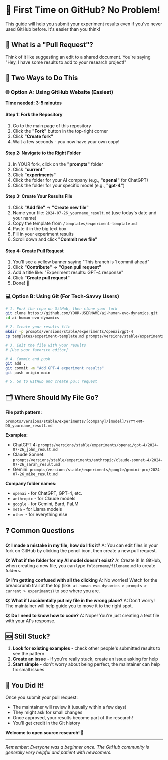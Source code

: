 # 🔰 First Time on GitHub? No Problem!

This guide will help you submit your experiment results even if you've never used GitHub before. It's easier than you think!

## 🎯 What is a "Pull Request"?
Think of it like suggesting an edit to a shared document. You're saying "Hey, I have some results to add to your research project!"

## 📱 Two Ways to Do This

### 🌐 Option A: Using GitHub Website (Easiest)
**Time needed: 3-5 minutes**

#### Step 1: Fork the Repository
1. Go to the main page of this repository
2. Click the **"Fork"** button in the top-right corner
3. Click **"Create fork"**
4. Wait a few seconds - you now have your own copy!

#### Step 2: Navigate to the Right Folder
1. In YOUR fork, click on the **"prompts"** folder
2. Click **"current"** 
3. Click **"experiments"**
4. Click the folder for your AI company (e.g., **"openai"** for ChatGPT)
5. Click the folder for your specific model (e.g., **"gpt-4"**)

#### Step 3: Create Your Results File
1. Click **"Add file"** → **"Create new file"**
2. Name your file: `2024-07-26_yourname_result.md` (use today's date and your name)
3. Copy the template from `/templates/experiment-template.md`
4. Paste it in the big text box
5. Fill in your experiment results
6. Scroll down and click **"Commit new file"**

#### Step 4: Create Pull Request
1. You'll see a yellow banner saying "This branch is 1 commit ahead" 
2. Click **"Contribute"** → **"Open pull request"**
3. Add a title like: "Experiment results: GPT-4 response"
4. Click **"Create pull request"**
5. Done! 🎉

### 💻 Option B: Using Git (For Tech-Savvy Users)
```bash
# 1. Fork the repo on GitHub, then clone your fork
git clone https://github.com/YOUR-USERNAME/ai-human-evo-dynamics.git
cd ai-human-evo-dynamics

# 2. Create your results file
mkdir -p prompts/versions/stable/experiments/openai/gpt-4
cp templates/experiment-template.md prompts/versions/stable/experiments/openai/gpt-4/2024-07-26_yourname_result.md

# 3. Edit the file with your results
# [Use your favorite editor]

# 4. Commit and push
git add .
git commit -m "Add GPT-4 experiment results"
git push origin main

# 5. Go to GitHub and create pull request
```

## 🗂️ Where Should My File Go?

**File path pattern:**
```
prompts/versions/stable/experiments/[company]/[model]/YYYY-MM-DD_yourname_result.md
```

**Examples:**
- ChatGPT 4: `prompts/versions/stable/experiments/openai/gpt-4/2024-07-26_john_result.md`
- Claude Sonnet: `prompts/versions/stable/experiments/anthropic/claude-sonnet-4/2024-07-26_sarah_result.md`
- Gemini: `prompts/versions/stable/experiments/google/gemini-pro/2024-07-26_mike_result.md`

**Company folder names:**
- `openai` - for ChatGPT, GPT-4, etc.
- `anthropic` - for Claude models
- `google` - for Gemini, Bard, PaLM
- `meta` - for Llama models
- `other` - for everything else

## ❓ Common Questions

**Q: I made a mistake in my file, how do I fix it?**
A: You can edit files in your fork on GitHub by clicking the pencil icon, then create a new pull request.

**Q: What if the folder for my AI model doesn't exist?**
A: Create it! In GitHub, when creating a new file, you can type `foldername/filename.md` to create folders.

**Q: I'm getting confused with all the clicking**
A: No worries! Watch for the breadcrumb trail at the top (like: `ai-human-evo-dynamics > prompts > current > experiments`) to see where you are.

**Q: What if I accidentally put my file in the wrong place?**
A: Don't worry! The maintainer will help guide you to move it to the right spot.

**Q: Do I need to know how to code?**
A: Nope! You're just creating a text file with your AI's response.

## 🆘 Still Stuck?

1. **Look for existing examples** - check other people's submitted results to see the pattern
2. **Create an issue** - if you're really stuck, create an issue asking for help
3. **Start simple** - don't worry about being perfect, the maintainer can help fix small issues

## 🎉 You Did It!

Once you submit your pull request:
- The maintainer will review it (usually within a few days)
- They might ask for small changes
- Once approved, your results become part of the research!
- You'll get credit in the Git history

**Welcome to open source research! 🚀**

---

*Remember: Everyone was a beginner once. The GitHub community is generally very helpful and patient with newcomers.*